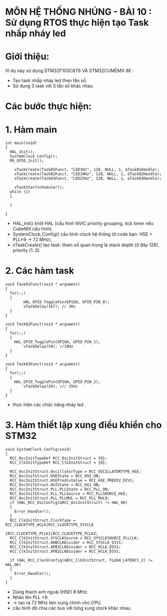 # MÔN HỆ THỐNG NHÚNG - BÀI 10 : Sử dụng RTOS thực hiện tạo Task nhấp nháy led 
# Giới thiệu: 
Ví dụ này sử dụng STM32F103C8T6 VÀ STM32CUMEMX để :
- Tạo task nhấp nháy led theo tần số.
- Sử dụng 3 task với 3 tần số khác nhau.

# Các bước thực hiện:
# 1. Hàm main 
``` 
int main(void)
{
  HAL_Init();
  SystemClock_Config();
  MX_GPIO_Init();

	xTaskCreate(Task01Funct, "LED3Hz", 128, NULL, 1, &Task01Handle);
	xTaskCreate(Task02Funct, "LED10Hz", 128, NULL, 1, &Task02Handle);
	xTaskCreate(Task03Funct, "LED25Hz", 128, NULL, 1, &Task03Handle);

	vTaskStartScheduler();
  while (1)
  {
		
  }

}

```
- HAL_Init() khởi HAL (cấu hình NVIC priority grouping, tick timer nếu CubeMX cấu hình).
- SystemClock_Config() cấu hình clock hệ thống (ở code bạn: HSE + PLL×9 → 72 MHz).
- xTaskCreate() tạo task: tham số quan trọng là stack depth (ở đây 128), priority (1..3).
# 2. Các hàm task
``` 
void Task01Funct(void * argument)
{
  for(;;)
  {
		HAL_GPIO_TogglePin(GPIOA, GPIO_PIN_0);
		vTaskDelay(167); // 3Hz
  }
}

void Task02Funct(void * argument)
{
  for(;;)
  {
    HAL_GPIO_TogglePin(GPIOA, GPIO_PIN_1);
		vTaskDelay(50); //10Hz
  }
}

void Task03Funct(void * argument)
{
  for(;;)
  {
    HAL_GPIO_TogglePin(GPIOA, GPIO_PIN_2);
		vTaskDelay(20); /// 25Hz
  }
}
```
- thực hiện các chức năng nháy led .
# 3. Hàm thiết lập xung điều khiển cho STM32
```
void SystemClock_Config(void)
{
  RCC_OscInitTypeDef RCC_OscInitStruct = {0};
  RCC_ClkInitTypeDef RCC_ClkInitStruct = {0};

  RCC_OscInitStruct.OscillatorType = RCC_OSCILLATORTYPE_HSE;
  RCC_OscInitStruct.HSEState = RCC_HSE_ON;
  RCC_OscInitStruct.HSEPredivValue = RCC_HSE_PREDIV_DIV1;
  RCC_OscInitStruct.HSIState = RCC_HSI_ON;
  RCC_OscInitStruct.PLL.PLLState = RCC_PLL_ON;
  RCC_OscInitStruct.PLL.PLLSource = RCC_PLLSOURCE_HSE;
  RCC_OscInitStruct.PLL.PLLMUL = RCC_PLL_MUL9;
  if (HAL_RCC_OscConfig(&RCC_OscInitStruct) != HAL_OK)
  {
    Error_Handler();
  }
  RCC_ClkInitStruct.ClockType = RCC_CLOCKTYPE_HCLK|RCC_CLOCKTYPE_SYSCLK
                              |RCC_CLOCKTYPE_PCLK1|RCC_CLOCKTYPE_PCLK2;
  RCC_ClkInitStruct.SYSCLKSource = RCC_SYSCLKSOURCE_PLLCLK;
  RCC_ClkInitStruct.AHBCLKDivider = RCC_SYSCLK_DIV1;
  RCC_ClkInitStruct.APB1CLKDivider = RCC_HCLK_DIV2;
  RCC_ClkInitStruct.APB2CLKDivider = RCC_HCLK_DIV1;

  if (HAL_RCC_ClockConfig(&RCC_ClkInitStruct, FLASH_LATENCY_2) != HAL_OK)
  {
    Error_Handler();
  }
}

```
- Dùng thạch anh ngoài (HSE) 8 MHz.
- Nhân lên PLL ×9.
- → tạo ra 72 MHz làm xung chính cho CPU.
- cấu hình độ chia các bus với từng xung clock khác nhau.
  